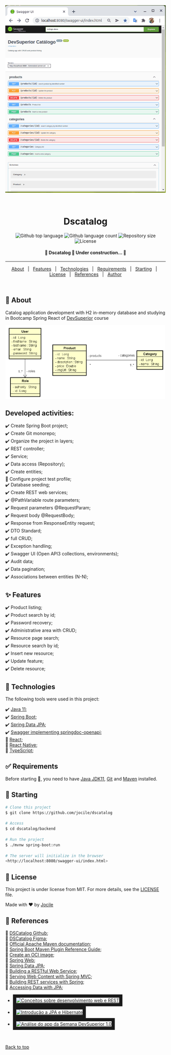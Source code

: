 <div align="center" id="top"> 
  <img src="demo/DSCatalog.gif" alt="Dscatalog" />

&#xa0;

  <!-- <a href="https://dscatalog.netlify.app">Demo</a> -->
</div>

<h1 align="center">Dscatalog</h1>

<p align="center">
  <img alt="Github top language" src="https://img.shields.io/github/languages/top/jocile/dscatalog?color=56BEB8">

  <img alt="Github language count" src="https://img.shields.io/github/languages/count/jocile/dscatalog?color=56BEB8">

  <img alt="Repository size" src="https://img.shields.io/github/repo-size/jocile/dscatalog?color=56BEB8">

  <img alt="License" src="https://img.shields.io/github/license/jocile/dscatalog?color=56BEB8">

  <!-- <img alt="Github issues" src="https://img.shields.io/github/issues/jocile/dscatalog?color=56BEB8" /> -->

  <!-- <img alt="Github forks" src="https://img.shields.io/github/forks/jocile/dscatalog?color=56BEB8" /> -->

  <!-- <img alt="Github stars" src="https://img.shields.io/github/stars/jocile/dscatalog?color=56BEB8" /> -->
</p>

<!-- Status -->

<h4 align="center">
	🚧  Dscatalog 🚀 Under construction...  🚧
</h4>

<hr>

<p align="center">
  <a href="#dart-about">About</a> &#xa0; | &#xa0; 
  <a href="#sparkles-features">Features</a> &#xa0; | &#xa0;
  <a href="#rocket-technologies">Technologies</a> &#xa0; | &#xa0;
  <a href="#white_check_mark-requirements">Requirements</a> &#xa0; | &#xa0;
  <a href="#checkered_flag-starting">Starting</a> &#xa0; | &#xa0;
  <a href="#memo-license">License</a> &#xa0; | &#xa0;
  <a href="#rocket-references">References</a> &#xa0; | &#xa0;
  <a href="https://github.com/jocile" target="_blank">Author</a>
</p>

<br>

## :dart: About

Catalog application development with H2 in-memory database and studying in Bootcamp Spring React of [DevSuperior](https://devsuperior.com.br/) course

![Modelo conceitual](demo/DSCatalog%20Modelo%20conceitual.png)

## Developed activities:

:heavy_check_mark: Create Spring Boot project;\
:heavy_check_mark: Create Git monorepo;\
:heavy_check_mark: Organize the project in layers;\
 :heavy_check_mark: REST controller;\
 :heavy_check_mark: Service;\
 :heavy_check_mark: Data access (Repository);\
:heavy_check_mark: Create entities;\
:construction: Configure project test profile;\
:heavy_check_mark: Database seeding;\
:heavy_check_mark: Create REST web services;\
 :heavy_check_mark: @PathVariable route parameters;\
 :heavy_check_mark: Request parameters @RequestParam;\
 :heavy_check_mark: Request body @RequestBody;\
 :heavy_check_mark: Response from ResponseEntity<T> request;\
:heavy_check_mark: DTO Standard;\
:heavy_check_mark: full CRUD;\
:heavy_check_mark: Exception handling;\
:heavy_check_mark: Swagger UI (Open API3 collections, environments);\
:heavy_check_mark: Audit data;\
:heavy_check_mark: Data pagination;\
:heavy_check_mark: Associations between entities (N-N);

## :sparkles: Features

:heavy_check_mark: Product listing;\
:heavy_check_mark: Product search by id;\
:heavy_check_mark: Password recovery;\
:heavy_check_mark: Administrative area with CRUD;\
:heavy_check_mark: Resource page search;\
:heavy_check_mark: Resource search by id;\
:heavy_check_mark: Insert new resource;\
:heavy_check_mark: Update feature;\
:heavy_check_mark: Delete resource;

## :rocket: Technologies

The following tools were used in this project:

:heavy_check_mark: [Java 11](https://docs.oracle.com/en/java/javase/11/);\
:heavy_check_mark: [Spring Boot](https://glysns.gitbook.io/springframework/);\
:heavy_check_mark: [Spring Data JPA](https://docs.spring.io/spring-boot/docs/2.5.6/reference/htmlsingle/#boot-features-jpa-and-spring-data);\
:heavy_check_mark: [Swagger implementing springdoc-openapi](https://springdoc.org/);\
:construction: [React](https://pt-br.reactjs.org/);\
:construction: [React Native](https://reactnative.dev/);\
:construction: [TypeScript](https://www.typescriptlang.org/);

## :white_check_mark: Requirements

Before starting :checkered_flag:, you need to have [Java JDK11](https://www.oracle.com/java/technologies/downloads/#java11), [Git](https://git-scm.com) and [Maven](https://maven.apache.org/download.cgi) installed.

## :checkered_flag: Starting

```bash
# Clone this project
$ git clone https://github.com/jocile/dscatalog

# Access
$ cd dscatalog/backend

# Run the project
$ ./mvnw spring-boot:run

# The server will initialize in the browser
<http://localhost:8080/swagger-ui/index.html>
```

## :memo: License

This project is under license from MIT. For more details, see the [LICENSE](LICENSE.md) file.

Made with :heart: by <a href="https://github.com/jocile" target="_blank">Jocile</a>

## :rocket: References

:link: [DSCatalog Github](https://github.com/devsuperior/dscatalog-resources);\
:link: [DSCatalog Figma](https://www.figma.com/file/1n0aifcfatWv9ozp16XCrq/DSCatalog-Bootcamp);\
:link: [Official Apache Maven documentation](https://maven.apache.org/guides/index.html);\
:link: [Spring Boot Maven Plugin Reference Guide](https://docs.spring.io/spring-boot/docs/2.4.12/maven-plugin/reference/html/);\
:link: [Create an OCI image](https://docs.spring.io/spring-boot/docs/2.4.12/maven-plugin/reference/html/#build-image);\
:link: [Spring Web](https://docs.spring.io/spring-boot/docs/2.5.6/reference/htmlsingle/#boot-features-developing-web-applications);\
:link: [Spring Data JPA](https://docs.spring.io/spring-boot/docs/2.5.6/reference/htmlsingle/#boot-features-jpa-and-spring-data);\
:link: [Building a RESTful Web Service](https://spring.io/guides/gs/rest-service/);\
:link: [Serving Web Content with Spring MVC](https://spring.io/guides/gs/serving-web-content/);\
:link: [Building REST services with Spring](https://spring.io/guides/tutorials/bookmarks/);\
:link: [Accessing Data with JPA](https://spring.io/guides/gs/accessing-data-jpa/);

- <a href="http://www.youtube.com/watch?feature=player_embedded&v=b8uLFfzcVQ8
  " target="_blank"><img src="http://img.youtube.com/vi/b8uLFfzcVQ8/0.jpg" 
  alt="Conceitos sobre desenvolvimento web e REST" width="240" height="180" border="10" /></a>
- <a href="http://www.youtube.com/watch?feature=player_embedded&v=CAP1IPgeJkw" target="_blank"><img src="http://img.youtube.com/vi/CAP1IPgeJkw/0.jpg" 
  alt="Introdução a JPA e Hibernate" width="240" height="180" border="10" /></a>
- <a href="http://www.youtube.com/watch?feature=player_embedded&v=PfYifUFmXk8" target="_blank"><img src="http://img.youtube.com/vi/PfYifUFmXk8/0.jpg" 
  alt="Análise do app da Semana DevSuperior 1.0" width="240" height="180" border="10" /></a>

&#xa0;

<a href="#top">Back to top</a>
